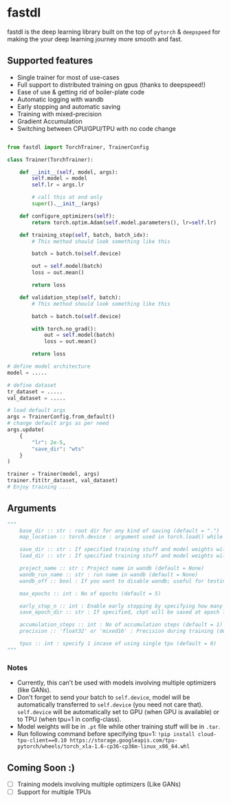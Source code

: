 # fastdl

fastdl is the deep learning library built on the top of `pytorch` & `deepspeed` for making the your deep learning journey more smooth and fast.

## Supported features

- Single trainer for most of use-cases
- Full support to distributed training on gpus (thanks to deepspeed!)
- Ease of use & getting rid of boiler-plate code
- Automatic logging with wandb
- Early stopping and automatic saving
- Training with mixed-precision
- Gradient Accumulation
- Switching between CPU/GPU/TPU with no code change

```python

from fastdl import TorchTrainer, TrainerConfig

class Trainer(TorchTrainer):

    def __init__(self, model, args):
        self.model = model
        self.lr = args.lr

        # call this at end only
        super().__init__(args)

    def configure_optimizers(self):
        return torch.optim.Adam(self.model.parameters(), lr=self.lr)

    def training_step(self, batch, batch_idx):
        # This method should look something like this

        batch = batch.to(self.device)

        out = self.model(batch)
        loss = out.mean()

        return loss

    def validation_step(self, batch):
        # This method should look something like this

        batch = batch.to(self.device)

        with torch.no_grad():
            out = self.model(batch)
            loss = out.mean()

        return loss

# define model architecture
model = .....

# define dataset
tr_dataset = .....
val_dataset = .....

# load default args
args = TrainerConfig.from_default()
# change default args as per need
args.update(
    {
        "lr": 2e-5,
        "save_dir": "wts"
    }
)

trainer = Trainer(model, args)
trainer.fit(tr_dataset, val_dataset)
# Enjoy training ....
```

## Arguments

```python
"""
    base_dir :: str : root dir for any kind of saving (default = ".")
    map_location :: torch.device : argument used in torch.load() while loading model-state-dict (default = torch.device("cuda:0"))

    save_dir :: str : If specified training stuff and model weights will be saved in this dir (default = None)
    load_dir :: str : If specified training stuff and model weights will be loaded from this dir (default = None)

    project_name :: str : Project name in wandb (default = None)
    wandb_run_name :: str : run name in wandb (default = None)
    wandb_off :: bool : If you want to disable wandb; useful for testing (default = False)

    max_epochs :: int : No of epochs (default = 5)

    early_stop_n :: int : Enable early stopping by specifying how many epochs to look-up before stopping (default = None)
    save_epoch_dir :: str : If specified, ckpt will be saved at epoch level if loss decreases

    accumulation_steps :: int : No of accumulation steps (default = 1)
    precision :: 'float32' or 'mixed16' : Precision during training (default = 'float32')

    tpus :: int : specify 1 incase of using single tpu (default = 0)
"""
```

### Notes

- Currently, this can't be used with models involving multiple optimizers (like GANs).
- Don't forget to send your batch to `self.device`, model will be automatically transferred to `self.device` (you need not care that). `self.device` will be automatically set to GPU (when GPU is available) or to TPU (when tpu=1 in config-class).
- Model weights will be in `.pt` file while other training stuff will be in `.tar`.
- Run following command before specifying tpu=1: `!pip install cloud-tpu-client==0.10 https://storage.googleapis.com/tpu-pytorch/wheels/torch_xla-1.6-cp36-cp36m-linux_x86_64.whl`

## Coming Soon :)

- [ ] Training models involving multiple optimizers (Like GANs)
- [ ] Support for multiple TPUs

